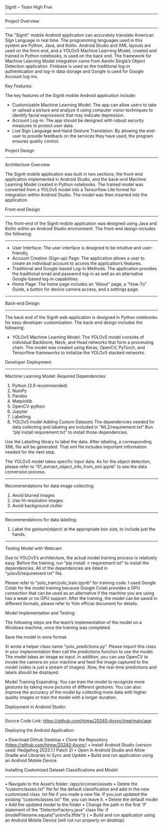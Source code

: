 SignIt – Team High Five

***
Project Overview
***
The "SignIt" mobile Android application can accurately translate American Sign Language in real time. The programming languages used in this system are Python, Java, and Kotlin. Android Studio and XML layouts are used on the front end, and a YOLOv5 Machine Learning Model, created and trained in Python notebooks, is used on the back end. The framework for Machine Learning Model integration came from Aarohi Singla’s Object Detection application. Firebase is used as the traditional log-in authentication and log-in data storage and Google is used for Google Account log-ins.


Key Features:

The key features of the SignIt mobile Android application include:

* Customizable Machine Learning Model: The app can allow users to take or upload a picture and analyze it using computer vision techniques to identify facial expressions that may indicate depression.
* Account Log-in: The app should be designed with robust security measures to protect user data.
* Live Sign Language and Hand Gesture Translation: By allowing the end-user to provide feedback on the services they have used, the program ensures quality control.


Project Design
***
Architecture Overview

The SignIt mobile application was built in two sections, the front-end application implemented in Android Studio, and the back-end Machine Learning Model created in Python notebooks. The trained model was converted from a YOLOv5 model into a Tensorflow Lite format for integration within Android Studio. The model was then inserted into the application.

Front-end Design
***
The front-end of the SignIt mobile application was designed using Java and Kotlin within an Android Studio environment. The front-end design includes the following:
***
* User Interface: The user interface is designed to be intuitive and user-friendly,
* Account Creation (Sign-up) Page: The application allows a user to create an individual account to access the application’s features.
* Traditional and Google-based Log-In Methods: The application provides the traditional email and password log-in as well as an alternative Google-based log-in capabilities.
* Home Page: The home page includes an “About” page, a “How-To” Guide, a button for device camera access, and a settings page.
***
Back-end Design
***
The back end of the SignIt web application is designed in Python notebooks for easy developer customization. The back-end design includes the following:

* YOLOv5 Machine Learning Model: The YOLOv5 model consists of individual Backbone, Neck, and Head networks that form a processing chain. The model was created using Keras, OpenCV, PyTorch, and Tensorflow frameworks to initialize the YOLOv5 stacked networks.

Developer Deployment:
***
Machine Learning Model:
Required Dependencies:
1. Python (3.9 recommended)
2. NumPy
3. Pandas
4. Matplotlib
5. OpenCV-python
6. Jupyter
7. LabelImg
8. YOLOv5 model
Adding Custom Datasets
The dependencies needed for data collecting and labeling are included in “ML2/requirement.txt”
Run “pip install requirement.txt” to install those dependencies.

Use the LabelImg library to label the data. After labeling, a corresponding XML file will be generated. That xml file includes important information needed for the next step.

The YOLOv5 model takes specific input data. As for the object detection, please refer to “01_extract_object_info_from_xml.ipynb” to see the data conversion process.
***
Recommendations for data image collecting:
1. Avoid blurred images
2. Use Hi-resolution images
3. Avoid background clutter
***
Recommendations for data labeling:
1. Label the gesture(object) at the appropriate box size, to include just the hands.
***
Testing Model with Webcam

Due to YOLOv5’s architecture, the actual model training process is relatively easy. Before the training, run “pip install -r requirement.txt” to install the dependencies. All of the dependencies are listed in “yolov5/requirement.txt” file.

Please refer to “yolo_train/yolo_train.ipynb” for training code. I used Google Colab for the model training because Google Colab provides a GPU connection that can be used as an alternative if the machine you are using has a weak or no GPU support. After the training, the model can be saved in different formats, please refer to Yolo official document for details.

Model Implementation and Testing:

The following steps are the team’s implementation of the model on a Windows machine, once the training was completed.

Save the model in onnx format. 

Xi wrote a helper class name “yolo_predictions.py”.
Please import this class in your implementation then call the predictions function to use the model. The model takes an image as input. In addition, you can use OpenCV to invoke the camera on your machine and feed the image captured to the model (video is just a stream of images). Now, the real-time predictions and labels should be displayed.

Model Training Expanding:
You can train the model to recognize more gestures by taking more pictures of different gestures. You can also improve the accuracy of the model by collecting more data with higher quality images or train the model with a longer duration.




Deployment in Android Studio:
***
Source Code Link: https://github.com/htmw/2024S-Async/tree/main/app

Deploying the Android Application:

•	Download Github Desktop
•	Clone the Repository (https://github.com/htmw/2024S-Async)
•	Install Android Studio (version used: Hedgehog 2023.1.1 Patch 2)
•	Open in Android Studio and Allow Gradle and Libraries to Sync and Update
•	Build and run application using an Android Mobile Device

Installing Customized Dataset Classifications and Model:
***
•	Navigate to the Asset’s folder: /app/src/main/assets
•	Delete the “customclasses.txt” file for the default classification and add-in the new customized class .txt file if you made a new file. If you just updated the existing “customclasses.txt” file, you can leave it.
•	Delete the default model
•	Add the updated model to the folder
•	Change the path in the first ‘if’ statement of the “DetectorFactory.java” class file: 
if (modelFilename.equals("yolov5s.tflite")) {
•	Build and run application using an Android Mobile Device (will not run properly on desktop)


